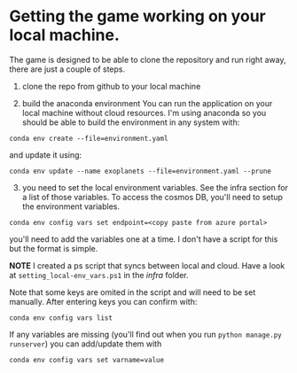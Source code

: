 # Getting the game working on your local machine. 

The game is designed to be able to clone the repository and run right away, there are just a couple of steps. 

1. clone the repo from github to your local machine

2. build the anaconda environment
You can run the application on your local machine without cloud resources. I'm using anaconda so you should be able to build the environment in any system with: 
```
conda env create --file=environment.yaml
``` 

and update it using:
```
conda env update --name exoplanets --file=environment.yaml --prune
```

3. you need to set the local environment variables. See the infra section for a list of those variables. 
To access the cosmos DB, you'll need to setup the environment variables. 
```
conda env config vars set endpoint=<copy paste from azure portal>
```
you'll need to add the variables one at a time. I don't have a script for this but the format is simple. 

**NOTE** I created a ps script that syncs between local and cloud. Have a look at `setting_local-env_vars.ps1` in the _infra_ folder. 


Note that some keys are omited in the script and will need to be set manually. After entering keys you can confirm with:
```
conda env config vars list
```
If any variables are missing (you'll find out when you run `python manage.py runserver`) you can add/update them with
```
conda env config vars set varname=value
```